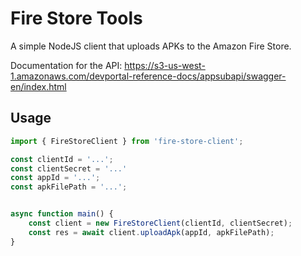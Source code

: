 # Fire Store Tools

A simple NodeJS client that uploads APKs to the Amazon Fire Store.

Documentation for the API: https://s3-us-west-1.amazonaws.com/devportal-reference-docs/appsubapi/swagger-en/index.html

## Usage

```typescript
import { FireStoreClient } from 'fire-store-client';

const clientId = '...';
const clientSecret = '...'
const appId = '...';
const apkFilePath = '...';


async function main() {
    const client = new FireStoreClient(clientId, clientSecret);
    const res = await client.uploadApk(appId, apkFilePath);
}
```
